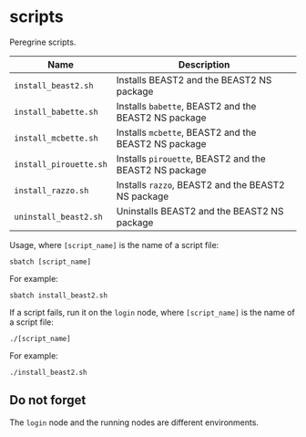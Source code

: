# scripts

Peregrine scripts.

Name                  |Description
----------------------|----------------------------------------------------
`install_beast2.sh`   |Installs BEAST2 and the BEAST2 NS package
`install_babette.sh`  |Installs `babette`, BEAST2 and the BEAST2 NS package
`install_mcbette.sh`  |Installs `mcbette`, BEAST2 and the BEAST2 NS package
`install_pirouette.sh`|Installs `pirouette`, BEAST2 and the BEAST2 NS package
`install_razzo.sh`    |Installs `razzo`, BEAST2 and the BEAST2 NS package
`uninstall_beast2.sh` |Uninstalls BEAST2 and the BEAST2 NS package

Usage, where `[script_name]` is the name of a script file:

```
sbatch [script_name]
```

For example:

```
sbatch install_beast2.sh
```

If a script fails, run it on the `login` node, 
where `[script_name]` is the name of a script file:

```
./[script_name]
```

For example:

```
./install_beast2.sh
```

## Do not forget

The `login` node and the running nodes are different environments.


